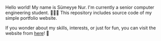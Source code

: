 Hello world! My name is Sümeyye Nur. I'm currently a senior computer engineering student. 👩🏻‍💻 This repository includes source code of my simple portfolio website. 

If you wonder about my skills, interests, or just for fun, you can visit the website from [here](https://snnehir.github.io/)! 💜

